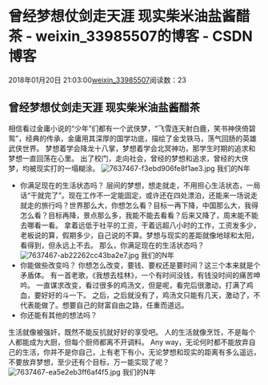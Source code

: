 # 曾经梦想仗剑走天涯 现实柴米油盐酱醋茶 - weixin_33985507的博客 - CSDN博客
2018年01月20日 21:03:00[weixin_33985507](https://me.csdn.net/weixin_33985507)阅读数：23
## 曾经梦想仗剑走天涯  现实柴米油盐酱醋茶
相信看过金庸小说的“少年”们都有一个武侠梦，“飞雪连天射白鹿，笑书神侠倚碧鸳”，经典的传承，金庸用其深厚的国学功底，描绘了金戈铁马，荡气回肠的英雄武侠世界。
梦想着学会降龙十八掌，梦想着学会北冥神功，那学生时期的追求和梦想一直回荡在心里。
出了校门，走向社会，曾经的梦想和追求，曾经的大侠梦，均被现实打的一塌糊涂。
![7637467-f3ebd906fe8f1ae3.jpg](https://upload-images.jianshu.io/upload_images/7637467-f3ebd906fe8f1ae3.jpg)
我们的N年
- 你满足现在的生活状态吗？
层间的梦想，想走就走，不用担心生活状态，一局话“干就完了”。现在工作不一定能固定，或许还在四处漂泊，还能来一场说走就走的旅行吗？世界那么大，你想怎么看？目标一再下降，中国那么大，我得怎么看？目标再降，景点那么多，我能不能去看看？后来又降了，周末能不能去哪看一看。
拿着远低于社平的工资，干着远超八小时的工作，工资发多少，老板说的算，假期多少，自己说的不算。梦想与现实的差距就像地球和太阳，看得到，但永远上不去。
那么，你满足现在的生活状态吗？
![7637467-ab22262cc43ba2e7.jpg](https://upload-images.jianshu.io/upload_images/7637467-ab22262cc43ba2e7.jpg)
我们的N年
- 你能做些改变吗？
你想怎么改变，要钱、要权还是要时间？这三个本来就是个矛盾体。
有一首老歌，《我想去桂林》，一个有时间没钱，有钱没时间的痛苦呻吟。
一直谋求改变，看过很多的鸡汤文，但是呢，看完后很激动，打满了鸡血，要好好的斗一下。
之后，之后就没有了，鸡汤文只能有几天，激动了，不代表能做了。想要自己的财富自由之路，任重而道远。
- 你还能有其他的想法吗？
> 
生活就像被强奸，既然不能反抗就好好的享受吧。
人的生活就像烹饪，不是每个人都能成为大厨，但每个厨师都离不开调料。
Any way，无论何时都不能放弃自己的生活，你并不是你自己，上有老下有小，无论梦想和现实的距离有多么遥远，不要放弃梦想，至少还有个目标，万一能实现了呢？
![7637467-ea5e2eb3ff6af4f5.jpg](https://upload-images.jianshu.io/upload_images/7637467-ea5e2eb3ff6af4f5.jpg)
我们的N年
